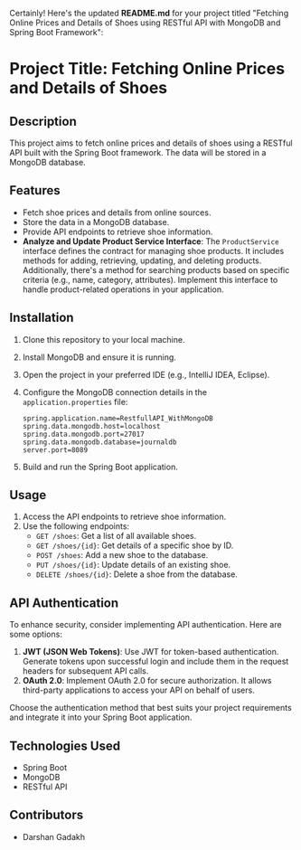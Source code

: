 Certainly! Here's the updated **README.md** for your project titled "Fetching Online Prices and Details of Shoes using RESTful API with MongoDB and Spring Boot Framework":

# Project Title: Fetching Online Prices and Details of Shoes

## Description
This project aims to fetch online prices and details of shoes using a RESTful API built with the Spring Boot framework. The data will be stored in a MongoDB database.

## Features
- Fetch shoe prices and details from online sources.
- Store the data in a MongoDB database.
- Provide API endpoints to retrieve shoe information.
- **Analyze and Update Product Service Interface**: The `ProductService` interface defines the contract for managing shoe products. It includes methods for adding, retrieving, updating, and deleting products. Additionally, there's a method for searching products based on specific criteria (e.g., name, category, attributes). Implement this interface to handle product-related operations in your application.

## Installation
1. Clone this repository to your local machine.
2. Install MongoDB and ensure it is running.
3. Open the project in your preferred IDE (e.g., IntelliJ IDEA, Eclipse).
4. Configure the MongoDB connection details in the `application.properties` file:

    ```properties
    spring.application.name=RestfullAPI_WithMongoDB
    spring.data.mongodb.host=localhost
    spring.data.mongodb.port=27017
    spring.data.mongodb.database=journaldb
    server.port=8089
    ```

5. Build and run the Spring Boot application.

## Usage
1. Access the API endpoints to retrieve shoe information.
2. Use the following endpoints:
   - `GET /shoes`: Get a list of all available shoes.
   - `GET /shoes/{id}`: Get details of a specific shoe by ID.
   - `POST /shoes`: Add a new shoe to the database.
   - `PUT /shoes/{id}`: Update details of an existing shoe.
   - `DELETE /shoes/{id}`: Delete a shoe from the database.

## API Authentication
To enhance security, consider implementing API authentication. Here are some options:

1. **JWT (JSON Web Tokens)**: Use JWT for token-based authentication. Generate tokens upon successful login and include them in the request headers for subsequent API calls.
2. **OAuth 2.0**: Implement OAuth 2.0 for secure authorization. It allows third-party applications to access your API on behalf of users.

Choose the authentication method that best suits your project requirements and integrate it into your Spring Boot application.

## Technologies Used
- Spring Boot
- MongoDB
- RESTful API

## Contributors
- Darshan Gadakh

